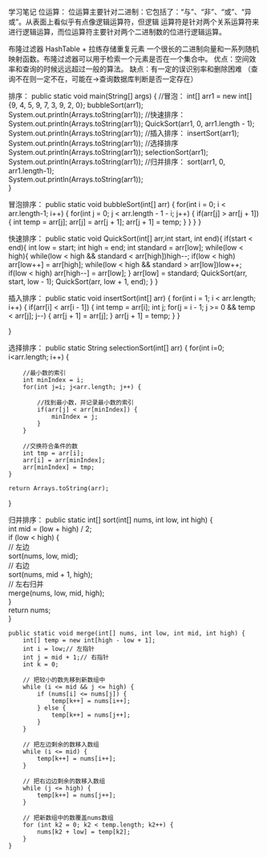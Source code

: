 学习笔记
位运算：
位运算主要针对二进制：它包括了：“与”、“非”、“或”、“异或”。从表面上看似乎有点像逻辑运算符，但逻辑
运算符是针对两个关系运算符来进行逻辑运算，而位运算符主要针对两个二进制数的位进行逻辑运算。

布隆过滤器 HashTable + 拉练存储重复元素
一个很长的二进制向量和一系列随机映射函数。布隆过滤器可以用于检索一个元素是否在一个集合中。
优点：空间效率和查询的时候远远超过一般的算法。
缺点：有一定的误识别率和删除困难
（查询不在则一定不在，可能在->查询数据库判断是否一定存在）

排序：
public static void main(String[] args) {
   //冒泡：
	int[] arr1 = new int[] {9, 4, 5, 9, 7, 3, 9, 2, 0};
	bubbleSort(arr1);
	System.out.println(Arrays.toString(arr1));
	//快速排序：
	System.out.println(Arrays.toString(arr1));
	QuickSort(arr1, 0, arr1.length - 1);
	System.out.println(Arrays.toString(arr1));
	//插入排序：
	insertSort(arr1);
	System.out.println(Arrays.toString(arr1));
	//选择排序
	System.out.println(Arrays.toString(arr1));
	selectionSort(arr1);
	System.out.println(Arrays.toString(arr1));
	//归并排序：
	sort(arr1, 0, arr1.length-1);  
    System.out.println(Arrays.toString(arr1));  
}

冒泡排序：
public static void bubbleSort(int[] arr) {
	for(int i = 0; i < arr.length-1; i++) {
		for(int j = 0; j < arr.length - 1 - i; j++) {
			if(arr[j] > arr[j + 1]){
				int temp = arr[j];
				arr[j] = arr[j + 1];
				arr[j + 1] = temp;
			}
		}
	}
}

快速排序：
public static void QuickSort(int[] arr,int start, int end){
	if(start < end){
		int low = start;
		int high = end;
		int standard = arr[low];
		while(low < high){
			while(low < high && standard < arr[high])high--;
			if(low < high) arr[low++] = arr[high];
			while(low < high && standard > arr[low])low++;
			if(low < high) arr[high--] = arr[low];
		}
		arr[low] = standard;
		QuickSort(arr, start, low - 1);
		QuickSort(arr, low + 1, end);
	}
}

插入排序：
public static void insertSort(int[] arr) {
	for(int i = 1; i < arr.length; i++) {
		if(arr[i] < arr[i - 1]) {
			int temp = arr[i];
			int j;
			for(j = i - 1; j >= 0 && temp < arr[j]; j--) {
				arr[j + 1] = arr[j];
			}
			arr[j + 1] = temp;
		}
	}
		
}

选择排序：
public static String selectionSort(int[] arr) {
	for(int i=0; i<arr.length; i++) {
		
		//最小数的索引
		int minIndex = i;
		for(int j=i; j<arr.length; j++) {
			
			//找到最小数，并记录最小数的索引
			if(arr[j] < arr[minIndex]) {
				minIndex = j;
			}
		}
		
		//交换符合条件的数
		int tmp = arr[i];
		arr[i] = arr[minIndex];
		arr[minIndex] = tmp;
	}
	
	return Arrays.toString(arr);
}

归并排序：
 public static int[] sort(int[] nums, int low, int high) {  
        int mid = (low + high) / 2;  
        if (low < high) {  
            // 左边  
            sort(nums, low, mid);  
            // 右边  
            sort(nums, mid + 1, high);  
            // 左右归并  
            merge(nums, low, mid, high);  
        }  
        return nums;  
    }  
  
    public static void merge(int[] nums, int low, int mid, int high) {  
        int[] temp = new int[high - low + 1];  
        int i = low;// 左指针  
        int j = mid + 1;// 右指针  
        int k = 0;  
  
        // 把较小的数先移到新数组中  
        while (i <= mid && j <= high) {  
            if (nums[i] <= nums[j]) {  
                temp[k++] = nums[i++];  
            } else {  
                temp[k++] = nums[j++];  
            }  
        }  
  
        // 把左边剩余的数移入数组  
        while (i <= mid) {  
            temp[k++] = nums[i++];  
        }  
  
        // 把右边边剩余的数移入数组  
        while (j <= high) {  
            temp[k++] = nums[j++];  
        }  
  
        // 把新数组中的数覆盖nums数组  
        for (int k2 = 0; k2 < temp.length; k2++) {  
            nums[k2 + low] = temp[k2];  
        }  
    }  


